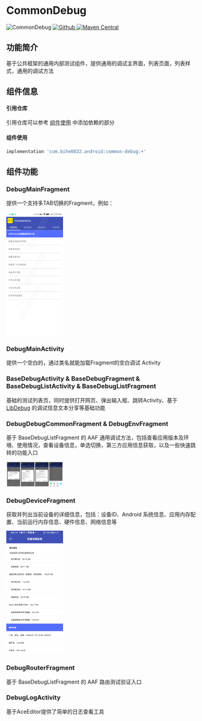 # CommonDebug

![CommonDebug](https://img.shields.io/badge/AndroidAppFactory-CommonDebug-brightgreen)
[ ![Github](https://img.shields.io/badge/Github-CommonDebug-brightgreen?style=social) ](https://github.com/bihe0832/AndroidAppFactory/tree/master/CommonDebug)
[ ![Maven Central](https://img.shields.io/maven-central/v/com.bihe0832.android/common-debug) ](https://search.maven.org/artifact/com.bihe0832.android/common-debug)


## 功能简介

基于公共框架的通用内部测试组件，提供通用的调试主界面，列表页面，列表样式，通用的调试方法

## 组件信息

#### 引用仓库

引用仓库可以参考 [组件使用](./../start.md) 中添加依赖的部分

#### 组件使用

```groovy
implementation 'com.bihe0832.android:common-debug:+'
```

## 组件功能

### DebugMainFragment

提供一个支持多TAB切换的Fragment，例如：

<img src="./common-debug/DebugMainFragment.png" width="30%"/>

### DebugMainActivity

提供一个空白的，通过类名就能加载Fragment的空白调试 Activity

### BaseDebugActivity & BaseDebugFragment & BaseDebugListActivity & BaseDebugListFragment

基础的测试列表页，同时提供打开网页、弹出输入框、跳转Activity、基于 [LibDebug](./../libs/noui/lib-debug.md) 的调试信息文本分享等基础功能

### DebugDebugCommonFragment & DebugEnvFragment

基于 BaseDebugListFragment 的 AAF 通用调试方法，包括查看应用版本及环境、使用情况，查看设备信息，单选切换，第三方应用信息获取，以及一些快速跳转的功能入口

<img src="./common-debug/DebugCommonFragment.png"  width="30%"/>

### DebugDeviceFragment

获取并列出当前设备的详细信息，包括：设备ID、Android 系统信息、应用内存配置、当前运行内存信息、硬件信息、网络信息等

<img src="./common-debug/DebugDeviceFragment.png"  width="30%"/>


### DebugRouterFragment

基于 BaseDebugListFragment 的 AAF 路由测试验证入口

### DebugLogActivity

基于AceEditor提供了简单的日志查看工具
